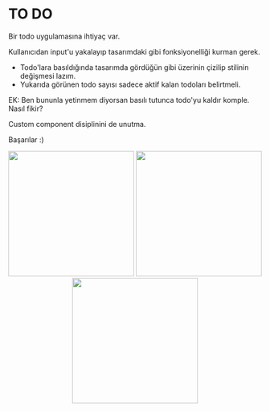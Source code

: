 # TO DO

Bir todo uygulamasına ihtiyaç var.

Kullanıcıdan input'u yakalayıp tasarımdaki gibi fonksiyonelliği kurman gerek.

- Todo'lara basıldığında tasarımda gördüğün gibi üzerinin çizilip stilinin değişmesi lazım.
- Yukarıda görünen todo sayısı sadece aktif kalan todoları belirtmeli.

EK: Ben bununla yetinmem diyorsan basılı tutunca todo'yu kaldır komple. Nasıl fikir?

Custom component disiplinini de unutma.

Başarılar :)

<p align="middle">
  <img src="https://github.com/Kodluyoruz/taskforce/blob/main/react-native/odev_1/figures/todo_1.png" width="250" /> 
  <img src="https://github.com/Kodluyoruz/taskforce/blob/main/react-native/odev_1/figures/todo_2.png" width="250" /> 
  <img src="https://github.com/Kodluyoruz/taskforce/blob/main/react-native/odev_1/figures/todo_3.png" width="250" /> 
</p>
